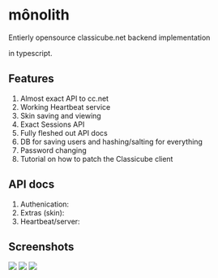 # mônolith
Entierly opensource classicube.net backend implementation

in typescript.

## Features
1. Almost exact API to cc.net
2. Working Heartbeat service
3. Skin saving and viewing
4. Exact Sessions API
5. Fully fleshed out API docs
6. DB for saving users and hashing/salting for everything
7. Password changing
8. Tutorial on how to patch the Classicube client

## API docs
1. Authenication:
2. Extras (skin):
3. Heartbeat/server:

## Screenshots
![](https://imgur.com/QgEOqwJ.png)
![](https://imgur.com/lvHA3zQ.png)
![](https://imgur.com/elXDj2n.png)
